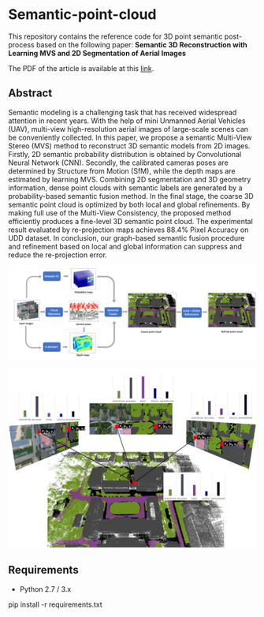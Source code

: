 # Semantic-point-cloud

This repository contains the reference code for 3D point semantic post-process based on the following paper: **Semantic 3D Reconstruction with Learning MVS and 2D Segmentation of Aerial Images**

The PDF of the article is available at this [link](https://mrright.wang/pdfs/applsci-688337.pdf).

## Abstract

Semantic modeling is a challenging task that has received widespread attention in recent years. With the help of mini Unmanned Aerial Vehicles (UAV), multi-view high-resolution aerial images of large-scale scenes can be conveniently collected. In this paper, we propose a semantic Multi-View Stereo (MVS) method to reconstruct 3D semantic models from 2D images. Firstly, 2D semantic probability distribution is obtained by Convolutional Neural Network (CNN). Secondly, the calibrated cameras poses are determined by Structure from Motion (SfM), while the depth maps are estimated by learning MVS. Combining 2D segmentation and 3D geometry information, dense point clouds with semantic labels are generated by a probability-based semantic fusion method. In the final stage, the coarse 3D semantic point cloud is optimized by both local and global refinements. By making full use of the Multi-View Consistency, the proposed method efficiently produces a fine-level 3D semantic point cloud. The experimental result evaluated by re-projection maps achieves 88.4% Pixel Accuracy on UDD dataset. In conclusion, our graph-based semantic fusion procedure and refinement based on local and global information can suppress and reduce the re-projection error. 

![pipeline](fig/pipeline.jpg)

![semanticfusion](fig/semanticfusion.jpg)


## Requirements

- Python 2.7 / 3.x

pip install -r requirements.txt

